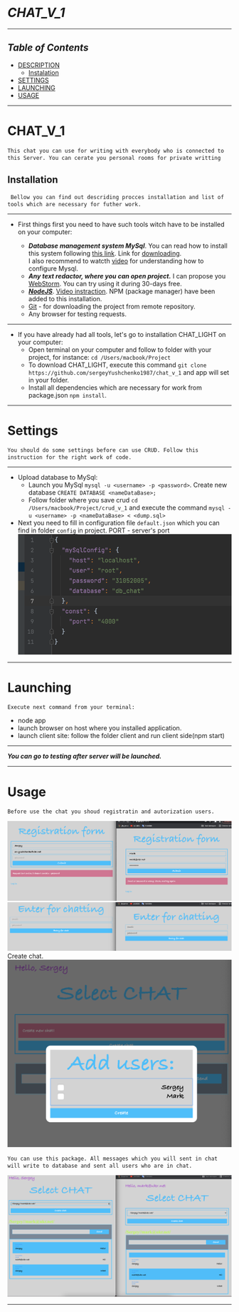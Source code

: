 &nbsp;&nbsp;
# ___CHAT_V_1___
___
## ___Table of Contents___
* [DESCRIPTION](#description)
    * [Instalation](#instalation)
* [SETTINGS](#settings)
* [LAUNCHING](#launching)
* [USAGE](#usage)


___
# CHAT_V_1 <a id="description"></a>

    This chat you can use for writing with everybody who is connected to this Server. You can cerate you personal rooms for private writting

## Installation <a id="instalation"></a>

     Bellow you can find out descriding procces installation and list of tools which are necessary for futher work.  
___

* First things first you need to have such tools witch have to be installed on your computer:

    * ___Database management system MySql___. You can read how to install this system following [this link](https://dev.mysql.com/doc/mysql-installation-excerpt/5.7/en/). Link for [downloading](https://dev.mysql.com/downloads/mysql/).  
      I also recommend to watcth [video](https://www.youtube.com/watch?v=n1zT1OZcgnw) for understanding how to configure Mysql.
    * ___Any text redactor, where you can open project.___ I can propose you [WebStorm](https://www.jetbrains.com/ru-ru/webstorm/). You can try using it during 30-days free.
    * [___NodeJS___](https://nodejs.org/en/). [Video instraction](https://www.youtube.com/watch?v=JINE4D0Syqw). NPM (package manager) have been added to this installation.
    * [Git](https://git-scm.com/book/en/v2) - for downloading the project from remote repository.
    * Any browser for testing requests.
___

* If you have already had all tools, let's go to installation CHAT_LIGHT on your computer:
    * Open terminal on your computer and follow to folder with your project, for instance: ```cd /Users/macbook/Project```
    * To download CHAT_LIGHT, execute this command ```git clone https://github.com/sergeyYushchenko1987/chat_v_1``` and app will set in your folder.
    * Install all dependencies which are neсessary for work from package.json ```npm install```.

___

# Settings <a id="settings"></a>


    You should do some settings before can use CRUD. Follow this instruction for the right work of code.
___
* Upload database to MySql:
    * Launch you MySql ```mysql -u <username> -p <password>```. Create new database ```CREATE DATABASE <nameDataBase>;```
    * Follow folder where you save crud ```cd /Users/macbook/Project/crud_v_1``` and execute the command ```mysql -u <username> -p <nameDataBase> < <dump.sql>```
* Next you need to fill in configuration file ```default.json``` which you can find in folder ```config``` in project. PORT - server's port
  ![example](img/config.png)

___

# Launching <a id="launching"></a>

    Execute next command from your terminal:
* node app
* launch browser on host where you installed application.
* launch client site: follow the folder client and run client side(npm start)
___
___You can go to testing after server will be launched.___
___


# Usage  <a id="usage"></a>

    Before use the chat you shoud registratin and autorization users.
![example](img/registration.png)
![example](img/entry.png)
    Create chat.
![example](img/create.png)

    You can use this package. All messages which you will sent in chat will write to database and sent all users who are in chat.
![example](img/chat.png)
     
____